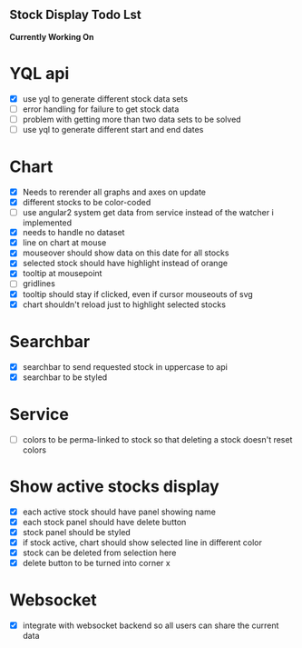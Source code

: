 ## Stock Display Todo Lst

**Currently Working On**


# YQL api
- [x] use yql to generate different stock data sets 
- [ ] error handling for failure to get stock data
- [ ] problem with getting more than two data sets to be solved
- [ ] use yql to generate different start and end dates

# Chart
- [x] Needs to rerender all graphs and axes on update
- [x] different stocks to be color-coded
- [ ] use angular2 system get data from service instead of the watcher i implemented
- [x] needs to handle no dataset
- [x] line on chart at mouse
- [x] mouseover should show data on this date for all stocks
- [x] selected stock should have highlight instead of orange
- [x] tooltip at mousepoint
- [ ] gridlines
- [x] tooltip should stay if clicked, even if cursor mouseouts of svg  
- [x] chart shouldn't reload just to highlight selected stocks

# Searchbar
- [x] searchbar to send requested stock in uppercase to api
- [x] searchbar to be styled

# Service
- [ ] colors to be perma-linked to stock so that deleting a stock doesn't reset colors

# Show active stocks display
- [x] each active stock should have panel showing name
- [x] each stock panel should have delete button
- [x] stock panel should be styled
- [x] if stock active, chart should show selected line in different color
- [x] stock can be deleted from selection here
- [x] delete button to be turned into corner x

# Websocket
- [x] integrate with websocket backend so all users can share the current data